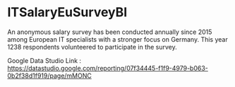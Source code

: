 # ITSalaryEuSurveyBI
An anonymous salary survey has been conducted annually since 2015 among European IT specialists with a stronger focus on Germany. This year 1238 respondents volunteered to participate in the survey.

Google Data Studio Link : https://datastudio.google.com/reporting/07f34445-f1f9-4979-b063-0b2f38d1f919/page/mMONC
